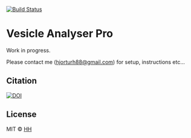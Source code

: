[![Build Status](https://dev.azure.com/hjh17/vesicle-analyser/_apis/build/status/hjh17.vesicle-analyzer-pro)](https://dev.azure.com/hjh17/vesicle-analyser/_build/latest?definitionId=1)

# Vesicle Analyser Pro

Work in progress.

Please contact me (hjorturh88@gmail.com) for setup, instructions etc...

## Citation
[![DOI](https://zenodo.org/badge/DOI/10.5281/zenodo.2592469.svg)](https://doi.org/10.5281/zenodo.2592469)

## License

MIT © [HH](mailto:hjorturh88@gmail.com)